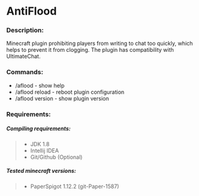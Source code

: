 # AntiFlood

<h3>Description:</h3>

Minecraft plugin prohibiting players from writing to chat too quickly, which helps to prevent it from clogging. The plugin has compatibility with UltimateChat.

<h3>Commands:</h3>

<ul>
    <li>/aflood - show help</li>
    <li>/aflood reload - reboot plugin configuration</li>
    <li>/aflood version - show plugin version</li>
</ul>

<h3>Requirements:</h3>

<h5>Compiling requirements:</h5>
<blockquote>
    <ul>
        <li>JDK 1.8</li>
        <li>Intellij IDEA</li>
        <li>Git/Github (Optional)</li>
    </ul>
</blockquote>

<h5>Tested minecraft versions:</h5>
<blockquote>
    <ul>
        <li>PaperSpigot 1.12.2 (git-Paper-1587)</li>
    </ul>
</blockquote>
